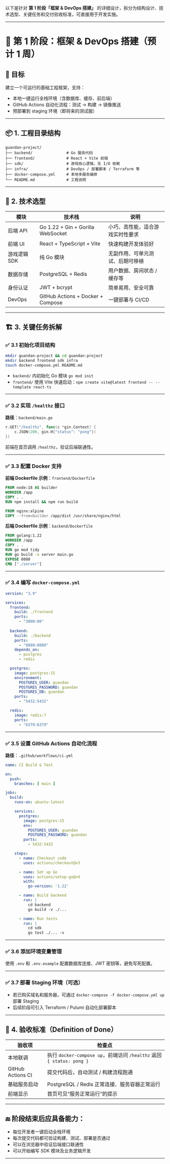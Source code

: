 以下是针对 **第 1 阶段「框架 & DevOps 搭建」** 的详细设计，拆分为结构设计、技术选型、关键任务和交付验收标准，可直接用于开发实施。

---

# 🧱 第 1 阶段：框架 & DevOps 搭建（预计 1 周）

## 🎯 目标

建立一个可运行的基础工程框架，支持：

* 本地一键运行全栈环境（含数据库、缓存、前后端）
* GitHub Actions 自动化流程：测试 → 构建 → 镜像推送
* 预部署到 staging 环境（即将来的测试服）

---

## 📦 1. 工程目录结构

```shell
guandan-project/
├── backend/               # Go 服务代码
├── frontend/              # React + Vite 前端
├── sdk/                   # 游戏核心逻辑，无 I/O 依赖
├── infra/                 # DevOps / 部署脚本 / Terraform 等
├── docker-compose.yml     # 本地多服务编排
└── README.md              # 工程说明
```

---

## 🧰 2. 技术选型

| 模块       | 技术栈                               | 说明               |
| -------- | --------------------------------- | ---------------- |
| 后端 API   | Go 1.22 + Gin + Gorilla WebSocket | 小巧、高性能，适合游戏实时性要求 |
| 前端 UI    | React + TypeScript + Vite         | 快速构建开发体验好        |
| 游戏逻辑 SDK | 纯 Go 模块                           | 无副作用、可单元测试、后期可移植 |
| 数据存储     | PostgreSQL + Redis                | 用户数据、房间状态 / 缓存等  |
| 身份认证     | JWT + bcrypt                      | 简单易用、安全可靠        |
| DevOps   | GitHub Actions + Docker + Compose | 一键部署与 CI/CD      |

---

## 🏗️ 3. 关键任务拆解

### ✅ 3.1 初始化项目结构

```bash
mkdir guandan-project && cd guandan-project
mkdir backend frontend sdk infra
touch docker-compose.yml README.md
```

* `backend/` 内初始化 Go 模块 `go mod init`
* `frontend/` 使用 Vite 快速启动：`npm create vite@latest frontend -- --template react-ts`

---

### ✅ 3.2 实现 `/healthz` 接口

**路径**：`backend/main.go`

```go
r.GET("/healthz", func(c *gin.Context) {
    c.JSON(200, gin.H{"status": "pong"})
})
```

前端在首页调用 `/healthz`，验证后端联通性。

---

### ✅ 3.3 配置 Docker 支持

**前端 Dockerfile 示例**：`frontend/Dockerfile`

```dockerfile
FROM node:18 AS builder
WORKDIR /app
COPY . .
RUN npm install && npm run build

FROM nginx:alpine
COPY --from=builder /app/dist /usr/share/nginx/html
```

**后端 Dockerfile 示例**：`backend/Dockerfile`

```dockerfile
FROM golang:1.22
WORKDIR /app
COPY . .
RUN go mod tidy
RUN go build -o server main.go
EXPOSE 8080
CMD ["./server"]
```

---

### ✅ 3.4 编写 `docker-compose.yml`

```yaml
version: "3.9"

services:
  frontend:
    build: ./frontend
    ports:
      - "3000:80"
  
  backend:
    build: ./backend
    ports:
      - "8080:8080"
    depends_on:
      - postgres
      - redis

  postgres:
    image: postgres:15
    environment:
      POSTGRES_USER: guandan
      POSTGRES_PASSWORD: guandan
      POSTGRES_DB: guandan
    ports:
      - "5432:5432"

  redis:
    image: redis:7
    ports:
      - "6379:6379"
```

---

### ✅ 3.5 设置 GitHub Actions 自动化流程

**路径**：`.github/workflows/ci.yml`

```yaml
name: CI Build & Test

on:
  push:
    branches: [ main ]

jobs:
  build:
    runs-on: ubuntu-latest

    services:
      postgres:
        image: postgres:15
        env:
          POSTGRES_USER: guandan
          POSTGRES_PASSWORD: guandan
        ports:
          - 5432:5432

    steps:
      - name: Checkout code
        uses: actions/checkout@v3

      - name: Set up Go
        uses: actions/setup-go@v4
        with:
          go-version: '1.22'

      - name: Build backend
        run: |
          cd backend
          go build -v ./...

      - name: Run tests
        run: |
          cd sdk
          go test ./... -v
```

---

### ✅ 3.6 添加环境变量管理

使用 `.env` 和 `.env.example` 配置数据库连接、JWT 密钥等，避免写死配置。

---

### ✅ 3.7 部署 Staging 环境（可选）

* 若已购买域名和服务器，可通过 `docker-compose -f docker-compose.yml up` 部署 Staging
* 后续阶段可引入 Terraform / Pulumi 自动化部署脚本

---

## 📌 4. 验收标准（Definition of Done）

| 验收项               | 检查点                                                          |
| ----------------- | ------------------------------------------------------------ |
| 本地联调              | 执行 `docker-compose up`，前端访问 `/healthz` 返回 `{ status: pong }` |
| GitHub Actions CI | 提交代码后，自动测试 / 构建流程跑通                                          |
| 基础服务启动            | PostgreSQL / Redis 正常连接、服务容器正常运行                             |
| 前端显示              | 首页可见“服务正常运行”的提示                                              |

---

## 🔚 阶段结束后应具备能力：

* 每位开发者一键启动全栈环境
* 每次提交代码都可验证构建、测试、部署是否通过
* 可以在浏览器中验证后端接口联通性
* 可以开始编写 SDK 模块及业务逻辑开发

---

